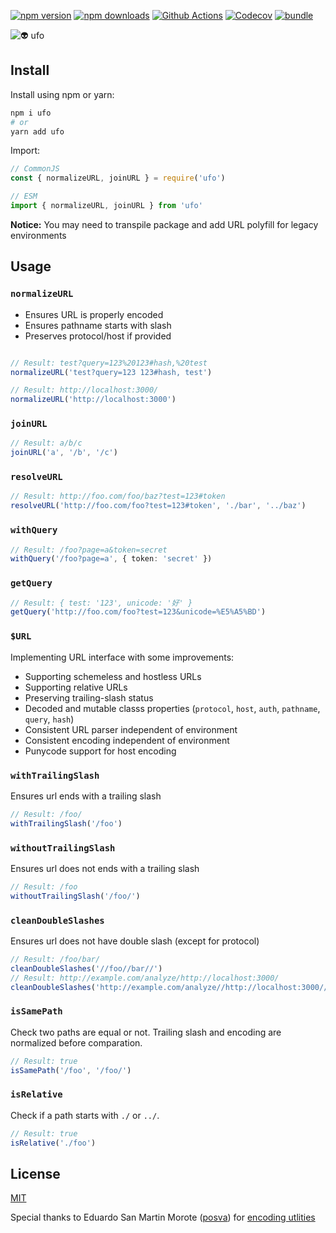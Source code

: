 [![npm version][npm-version-src]][npm-version-href]
[![npm downloads][npm-downloads-src]][npm-downloads-href]
[![Github Actions][github-actions-src]][github-actions-href]
[![Codecov][codecov-src]][codecov-href]
[![bundle][bundle-src]][bundle-href]

![👽 ufo](.github/banner.svg)

## Install

Install using npm or yarn:

```bash
npm i ufo
# or
yarn add ufo
```

Import:

```js
// CommonJS
const { normalizeURL, joinURL } = require('ufo')

// ESM
import { normalizeURL, joinURL } from 'ufo'
```

**Notice:** You may need to transpile package and add URL polyfill for legacy environments

## Usage

### `normalizeURL`

- Ensures URL is properly encoded
- Ensures pathname starts with slash
- Preserves protocol/host if provided

```ts

// Result: test?query=123%20123#hash,%20test
normalizeURL('test?query=123 123#hash, test')

// Result: http://localhost:3000/
normalizeURL('http://localhost:3000')
```

### `joinURL`

```ts
// Result: a/b/c
joinURL('a', '/b', '/c')
```

### `resolveURL`

```ts
// Result: http://foo.com/foo/baz?test=123#token
resolveURL('http://foo.com/foo?test=123#token', './bar', '../baz')
```

### `withQuery`

```ts
// Result: /foo?page=a&token=secret
withQuery('/foo?page=a', { token: 'secret' })
```

### `getQuery`

```ts
// Result: { test: '123', unicode: '好' }
getQuery('http://foo.com/foo?test=123&unicode=%E5%A5%BD')
```

### `$URL`

Implementing URL interface with some improvements:

- Supporting schemeless and hostless URLs
- Supporting relative URLs
- Preserving trailing-slash status
- Decoded and mutable classs properties (`protocol`, `host`, `auth`, `pathname`, `query`, `hash`)
- Consistent URL parser independent of environment
- Consistent encoding independent of environment
- Punycode support for host encoding

### `withTrailingSlash`

Ensures url ends with a trailing slash

```ts
// Result: /foo/
withTrailingSlash('/foo')
```

### `withoutTrailingSlash`

Ensures url does not ends with a trailing slash

```ts
// Result: /foo
withoutTrailingSlash('/foo/')
```

### `cleanDoubleSlashes`

Ensures url does not have double slash (except for protocol)

```ts
// Result: /foo/bar/
cleanDoubleSlashes('//foo//bar//')
// Result: http://example.com/analyze/http://localhost:3000/
cleanDoubleSlashes('http://example.com/analyze//http://localhost:3000//')
```

### `isSamePath`

Check two paths are equal or not. Trailing slash and encoding are normalized before comparation.

```ts
// Result: true
isSamePath('/foo', '/foo/')
```

### `isRelative`

Check if a path starts with `./` or `../`.

```ts
// Result: true
isRelative('./foo')
```

## License

[MIT](./LICENSE)

Special thanks to Eduardo San Martin Morote ([posva](https://github.com/posva)) for [encoding utlities](https://github.com/vuejs/vue-router-next/blob/v4.0.1/src/encoding.ts)

<!-- Badges -->
[npm-version-src]: https://img.shields.io/npm/v/ufo?style=flat-square
[npm-version-href]: https://npmjs.com/package/ufo

[npm-downloads-src]: https://img.shields.io/npm/dm/ufo?style=flat-square
[npm-downloads-href]: https://npmjs.com/package/ufo

[github-actions-src]: https://img.shields.io/github/workflow/status/nuxt-contrib/ufo/ci/main?style=flat-square
[github-actions-href]: https://github.com/nuxt-contrib/ufo/actions?query=workflow%3Aci

[codecov-src]: https://img.shields.io/codecov/c/gh/nuxt-contrib/ufo/main?style=flat-square
[codecov-href]: https://codecov.io/gh/nuxt-contrib/ufo

[bundle-src]: https://img.shields.io/bundlephobia/minzip/ufo?style=flat-square
[bundle-href]: https://bundlephobia.com/result?p=ufo

